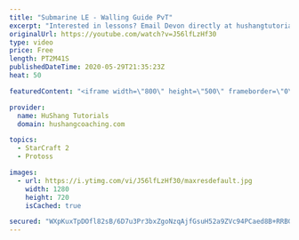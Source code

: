 ```yaml
---
title: "Submarine LE - Walling Guide PvT"
excerpt: "Interested in lessons? Email Devon directly at hushangtutorials@outlook.com ------------------------------------------------------------------------------------------------------- Want to support HuShang Tutorials directly? Patreon is a website where you can contribute a monthly donation that will help"
originalUrl: https://youtube.com/watch?v=J56lfLzHf30
type: video
price: Free
length: PT2M41S
publishedDateTime: 2020-05-29T21:35:23Z
heat: 50

featuredContent: "<iframe width=\"800\" height=\"500\" frameborder=\"0\" src=\"https://www.youtube.com/embed/J56lfLzHf30\" allow=\"accelerometer; autoplay; encrypted-media; gyroscope; picture-in-picture\" allowfullscreen></iframe>"

provider:
  name: HuShang Tutorials
  domain: hushangcoaching.com

topics:
  - StarCraft 2
  - Protoss

images:
  - url: https://i.ytimg.com/vi/J56lfLzHf30/maxresdefault.jpg
    width: 1280
    height: 720
    isCached: true

secured: "WXpKuxTpDOfl82sB/6D7u3Pr3bxZgoNzqAjfGsuH52a9ZVc94PCaed8B+RRBGYtg0EgVH3N9/TfHQE8JzHs7+LSIYoWC9JvbjLDlBxMFW58sydpLWp6uduwo9IIdJyB/f10mVdW0OvvvSvnwN6g9zp0CTjySMPRSB6Andxd+Nai2iP9Bj6JZ8d1T1iP3y6upo83A5vpuLxiVbJXuReQ8XeZLT5vCJaOrwWUTw41s6lSoNiqWVhMW6vh1W9IM/LNYbkbahj4FFLl6zAEEk6zPS4iqstesstIWdNHL2lZd7xEHcps4NyrjWGDFNypcbB2oGDOwwPCgLDKk1/KjQgsQiW7Q3OAMTtZ6lg+FaCDGWJMoQCdVkCRBDJqY58lNkzmiUgdodnbHYy2MYc6mYpQ0a+706EWkdyBF85jqnwFLrdA=;IWH27H3wttTjuZmJpoutCA=="
---
```



